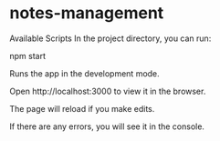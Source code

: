 # notes-management

Available Scripts In the project directory, you can run:

npm start

Runs the app in the development mode.

Open http://localhost:3000 to view it in the browser.

The page will reload if you make edits.

If there are any errors, you will see it in the console.
